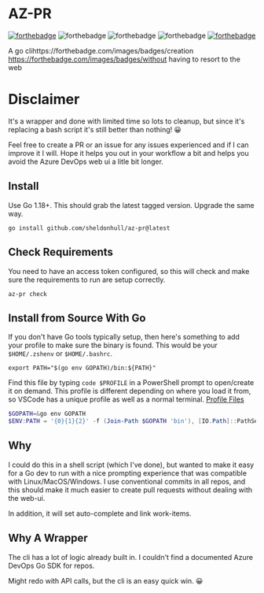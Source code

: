 # AZ-PR

[![forthebadge](https://forthebadge.com/images/badges/0-percent-optimized.svg)](https://forthebadge.com)
![forthebadge](https://forthebadge.com/images/badges/contains-tasty-spaghetti-code.svg)
![forthebadge](https://forthebadge.com/images/badges/not-a-bug-a-feature.svg)
![forthebadge](https://forthebadge.com/images/badges/you-didnt-ask-for-this.svg)
[![forthebadge](https://forthebadge.com/images/featured/featured-oooo-kill-em.svg)](https://forthebadge.com)

A go clihttps://forthebadge.com/images/badges/creation https://forthebadge.com/images/badges/without having to resort to the web 

# Disclaimer


It's a wrapper and done with limited time so lots to cleanup, but since it's replacing a bash script it's still better than nothing! 😀

Feel free to create a PR or an issue for any issues experienced and if I can improve it I will.
Hope it helps you out in your workflow a bit and helps you avoid the Azure DevOps web ui a litle bit longer.

## Install

Use Go 1.18+.
This should grab the latest tagged version.
Upgrade the same way.

```shell
go install github.com/sheldonhull/az-pr@latest
```

## Check Requirements

You need to have an access token configured, so this will check and make sure the requirements to run are setup correctly.

```shell
az-pr check
```

## Install from Source With Go

If you don't have Go tools typically setup, then here's something to add your profile to make sure the binary is found.
This would be your `$HOME/.zshenv` or `$HOME/.bashrc`.

```shell
export PATH="$(go env GOPATH)/bin:${PATH}"
```

Find this file by typing `code $PROFILE` in a PowerShell prompt to open/create it on demand.
This profile is different depending on where you load it from, so VSCode has a unique profile as well as a normal terminal.
[Profile Files](https://learn.microsoft.com/en-us/powershell/module/microsoft.powershell.core/about/about_profiles?view=powershell-7.3)

```powershell
$GOPATH=&go env GOPATH
$ENV:PATH = '{0}{1}{2}' -f (Join-Path $GOPATH 'bin'), [IO.Path]::PathSeparator, $ENV:PATH
```

## Why

I could do this in a shell script (which I've done), but wanted to make it easy for a Go dev to run with a nice prompting experience that was compatible with Linux/MacOS/Windows.
I use conventional commits in all repos, and this should make it much easier to create pull requests without dealing with the web-ui.

In addition, it will set auto-complete and link work-items.

## Why A Wrapper

The cli has a lot of logic already built in.
I couldn't find a documented Azure DevOps Go SDK for repos.

Might redo with API calls, but the cli is an easy quick win. 😀
